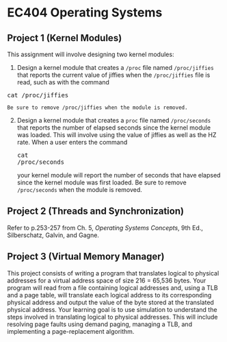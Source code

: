 # EC404 Operating Systems

## Project 1 (Kernel Modules)

This assignment will involve designing two kernel modules:
1.  Design a kernel module that creates a `/proc` file named `/proc/jiffies` that reports the current value of jiffies when the `/proc/jiffies` file is read, such as with the command
<pre>cat /proc/jiffies</pre>
    Be sure to remove /proc/jiffies when the module is removed.
2.  Design a kernel module that creates a `proc` file named `/proc/seconds` that reports the number of elapsed seconds since the kernel module was loaded. This will involve using the value of jiffies as well as the HZ rate. When a user enters the command <pre>cat /proc/seconds</pre> your kernel module will report the number of seconds that have elapsed since the kernel module was first loaded. Be sure to remove `/proc/seconds` when the module is removed.

## Project 2 (Threads and Synchronization)

Refer to p.253-257 from Ch. 5, *Operating Systems Concepts*, 9th Ed., Silberschatz, Galvin, and Gagne.

## Project 3 (Virtual Memory Manager)

This project consists of writing a program that translates logical to physical addresses for a virtual address space of size 216 = 65,536 bytes. Your program will read from a file containing logical addresses and, using a TLB and a page table, will translate each logical address to its corresponding physical address and output the value of the byte stored at the translated physical address. Your learning goal is to use simulation to understand the steps involved in translating logical to physical addresses. This will include resolving page faults using demand paging, managing a TLB, and implementing a page-replacement algorithm.
